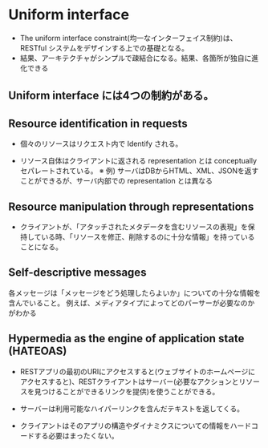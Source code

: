 # Uniform interface
* The uniform interface constraint(均一なインターフェイス制約)は、RESTful システムをデザインする上での基礎となる。
* 結果、アーキテクチャがシンプルで疎結合になる。結果、各箇所が独自に進化できる













## Uniform interface には4つの制約がある。

## Resource identification in requests
* 個々のリソースはリクエスト内で Identify される。



* リソース自体はクライアントに返される representation とは conceptually セパレートされている。
※ 例) サーバはDBからHTML、XML、JSONを返すことができるが、サーバ内部での representation とは異なる








## Resource manipulation through representations
* クライアントが、「アタッチされたメタデータを含むリソースの表現」を保持している時、「リソースを修正、削除するのに十分な情報」を持っていることになる。





## Self-descriptive messages
各メッセージは「メッセージをどう処理したらよいか」についての十分な情報を含んでいること。
例えば、メディアタイプによってどのパーサーが必要なのかがわかる







## Hypermedia as the engine of application state (HATEOAS)
* RESTアプリの最初のURIにアクセスすると(ウェブサイトのホームページにアクセスすると)、RESTクライアントはサーバー(必要なアクションとリソースを見つけることができるリンクを提供)を使うことができる。

* サーバーは利用可能なハイパーリンクを含んだテキストを返してくる。

* クライアントはそのアプリの構造やダイナミクスについての情報をハードコードする必要はまったくない。
